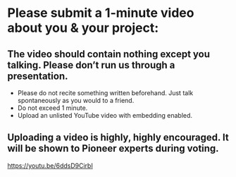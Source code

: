 # Please submit a 1-minute video about you & your project:

## The video should contain nothing except you talking. Please don’t run us through a presentation.

- Please do not recite something written beforehand. Just talk spontaneously as you would to a friend.
- Do not exceed 1 minute.
- Upload an unlisted YouTube video with embedding enabled.

## Uploading a video is highly, highly encouraged. It will be shown to Pioneer experts during voting.

https://youtu.be/6ddsD9CirbI
